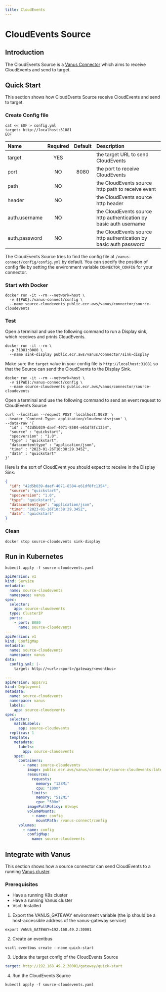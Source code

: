 ```yaml
---
title: CloudEvents
---
```


# CloudEvents Source

## Introduction

The CloudEvents Source is a [Vanus Connector][vc] which aims to receive CloudEvents and send to target.

## Quick Start

This section shows how CloudEvents Source receive CloudEvents and send to target.

### Create Config file

```shell
cat << EOF > config.yml
target: http://localhost:31081
EOF
```

| Name          | Required | Default | Description                                                       |
|:--------------|:--------:|:-------:|:------------------------------------------------------------------|
| target        |   YES    |         | the target URL to send CloudEvents                                |
| port          |    NO    |  8080   | the port to receive CloudEvents                                   |
| path          |    NO    |         | the CloudEvents source http path to receive event                 |
| header        |    NO    |         | the CloudEvents source http header                                |
| auth.username |    NO    |         | the CloudEvents source http authentication by basic auth username |
| auth.password |    NO    |         | the CloudEvents source http authentication by basic auth password |

The CloudEvents Source tries to find the config file at `/vanus-connect/config/config.yml` by default. You can specify
the position of config file by setting the environment variable `CONNECTOR_CONFIG` for your connector.

### Start with Docker

```shell
docker run -it --rm --network=host \
  -v ${PWD}:/vanus-connect/config \
  --name source-cloudevents public.ecr.aws/vanus/connector/source-cloudevents
```

### Test

Open a terminal and use the following command to run a Display sink, which receives and prints CloudEvents.

```shell
docker run -it --rm \
  -p 31081:8080 \
  --name sink-display public.ecr.aws/vanus/connector/sink-display
```

Make sure the `target` value in your config file is `http://localhost:31081` so that the Source can send the CloudEvents
to the Display Sink.

```shell
docker run -it --rm --network=host \
  -v ${PWD}:/vanus-connect/config \
  --name source-cloudevents public.ecr.aws/vanus/connector/source-cloudevents
```

Open a terminal and use the following command to send an event request to CloudEvents Source

```shell
curl --location --request POST 'localhost:8080' \
--header 'Content-Type: application/cloudevents+json' \
--data-raw '{
  "id" : "42d5b039-daef-4071-8584-e61df8fc1354",
  "source" : "quickstart",
  "specversion" : "1.0",
  "type" : "quickstart",
  "datacontenttype" : "application/json",
  "time" : "2023-01-26T10:38:29.345Z",
  "data" : "quickstart"
}'
```

Here is the sort of CloudEvent you should expect to receive in the Display Sink:

```json
{
  "id": "42d5b039-daef-4071-8584-e61df8fc1354",
  "source": "quickstart",
  "specversion": "1.0",
  "type": "quickstart",
  "datacontenttype": "application/json",
  "time": "2023-01-26T10:38:29.345Z",
  "data": "quickstart"
}
```

### Clean

```shell
docker stop source-cloudevents sink-display
```

## Run in Kubernetes

```shell
kubectl apply -f source-cloudevents.yaml
```

```yaml
apiVersion: v1
kind: Service
metadata:
  name: source-cloudevents
  namespace: vanus
spec:
  selector:
    app: source-cloudevents
  type: ClusterIP
  ports:
    - port: 8080
      name: source-cloudevents
---
apiVersion: v1
kind: ConfigMap
metadata:
  name: source-cloudevents
  namespace: vanus
data:
  config.yml: |-
    target: http://<url>:<port>/gateway/<eventbus>

---
apiVersion: apps/v1
kind: Deployment
metadata:
  name: source-cloudevents
  namespace: vanus
  labels:
    app: source-cloudevents
spec:
  selector:
    matchLabels:
      app: source-cloudevents
  replicas: 1
  template:
    metadata:
      labels:
        app: source-cloudevents
    spec:
      containers:
        - name: source-cloudevents
          image: public.ecr.aws/vanus/connector/source-cloudevents:latest
          resources:
            requests:
              memory: "128Mi"
              cpu: "100m"
            limits:
              memory: "512Mi"
              cpu: "500m"
          imagePullPolicy: Always
          volumeMounts:
            - name: config
              mountPath: /vanus-connect/config
      volumes:
        - name: config
          configMap:
            name: source-cloudevents
```

## Integrate with Vanus

This section shows how a source connector can send CloudEvents to a
running [Vanus cluster](https://github.com/vanus-labs/vanus).

### Prerequisites

- Have a running K8s cluster
- Have a running Vanus cluster
- Vsctl Installed

1. Export the VANUS_GATEWAY environment variable (the ip should be a host-accessible address of the vanus-gateway
   service)

```shell
export VANUS_GATEWAY=192.168.49.2:30001
```

2. Create an eventbus

```shell
vsctl eventbus create --name quick-start
```

3. Update the target config of the CloudEvents Source

```yaml
target: http://192.168.49.2:30001/gateway/quick-start
```

4. Run the CloudEvents Source

```shell
kubectl apply -f source-cloudevents.yaml
```

[vc]: https://docs.vanus.ai/introduction/concepts#vanus-connect
